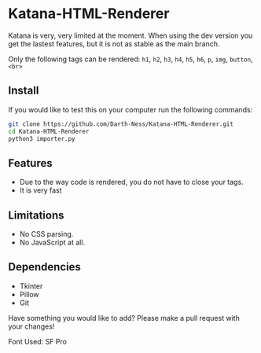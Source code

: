 # Katana-HTML-Renderer

Katana is very, very limited at the moment.
When using the dev version you get the lastest features, but it is not as stable as the main branch.

Only the following tags can be rendered: `h1`, `h2`, `h3`, `h4`, `h5`, `h6`, `p`, `img`, `button`, `<br>`

## Install
If you would like to test this on your computer run the following commands:
```bash
git clone https://github.com/Darth-Ness/Katana-HTML-Renderer.git
cd Katana-HTML-Renderer
python3 importer.py
```
  
## Features
- Due to the way code is rendered, you do not have to close your tags.
- It is very fast
  
## Limitations
- No CSS parsing.
- No JavaScript at all.

## Dependencies
- Tkinter
- Pillow
- Git
  
Have something you would like to add? Please make a pull request with your changes!

Font Used: SF Pro
